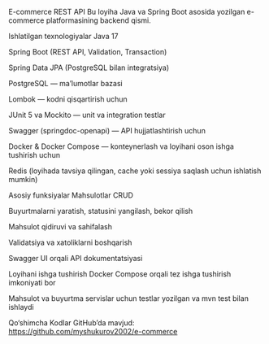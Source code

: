 E-commerce REST API
Bu loyiha Java va Spring Boot asosida yozilgan e-commerce platformasining backend qismi.

Ishlatilgan texnologiyalar
Java 17

Spring Boot (REST API, Validation, Transaction)

Spring Data JPA (PostgreSQL bilan integratsiya)

PostgreSQL — ma’lumotlar bazasi

Lombok — kodni qisqartirish uchun

JUnit 5 va Mockito — unit va integration testlar

Swagger (springdoc-openapi) — API hujjatlashtirish uchun

Docker & Docker Compose — konteynerlash va loyihani oson ishga tushirish uchun

Redis (loyihada tavsiya qilingan, cache yoki sessiya saqlash uchun ishlatish mumkin)

Asosiy funksiyalar
Mahsulotlar CRUD

Buyurtmalarni yaratish, statusini yangilash, bekor qilish

Mahsulot qidiruvi va sahifalash

Validatsiya va xatoliklarni boshqarish

Swagger UI orqali API dokumentatsiyasi

Loyihani ishga tushirish
Docker Compose orqali tez ishga tushirish imkoniyati bor

Mahsulot va buyurtma servislar uchun testlar yozilgan va mvn test bilan ishlaydi

Qo‘shimcha
Kodlar GitHub’da mavjud: https://github.com/myshukurov2002/e-commerce